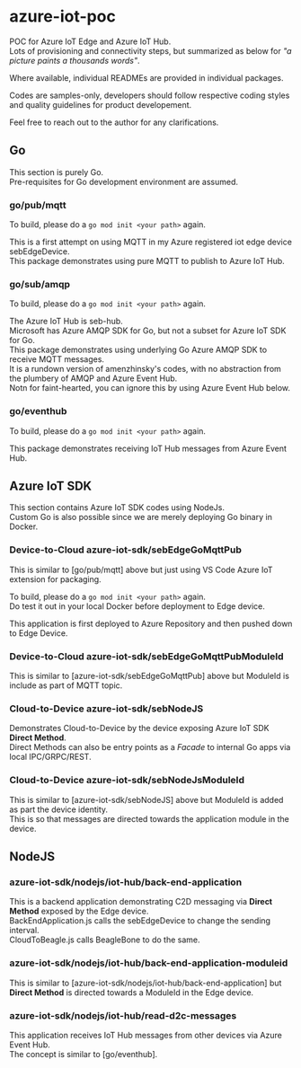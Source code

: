 # azure-iot-poc
POC for Azure IoT Edge and Azure IoT Hub.  
Lots of provisioning and connectivity steps, but summarized as below for *"a picture paints a thousands words"*.  

Where available, individual READMEs are provided in individual packages.  

Codes are samples-only, developers should follow respective coding styles and quality guidelines for product developement.  

Feel free to reach out to the author for any clarifications.  

## Go

This section is purely Go.  
Pre-requisites for Go development environment are assumed.

### go/pub/mqtt
To build, please do a `go mod init <your path>` again.  

This is a first attempt on using MQTT in my Azure registered iot edge device sebEdgeDevice.  
This package demonstrates using pure MQTT to publish to Azure IoT Hub.  

### go/sub/amqp
To build, please do a `go mod init <your path>` again.  

The Azure IoT Hub is seb-hub.  
Microsoft has Azure AMQP SDK for Go, but not a subset for Azure IoT SDK for Go.  
This package demonstrates using underlying Go Azure AMQP SDK to receive MQTT messages.  
It is a rundown version of amenzhinsky's codes, with no abstraction from the plumbery of AMQP and Azure Event Hub.  
Notn for faint-hearted, you can ignore this by using Azure Event Hub below.

### go/eventhub
To build, please do a `go mod init <your path>` again.  

This package demonstrates receiving IoT Hub messages from Azure Event Hub.  


## Azure IoT SDK

This section contains Azure IoT SDK codes using NodeJs.  
Custom Go is also possible since we are merely deploying Go binary in Docker.  

### Device-to-Cloud azure-iot-sdk/sebEdgeGoMqttPub
This is similar to [go/pub/mqtt] above but just using VS Code Azure IoT extension for packaging.  

To build, please do a `go mod init <your path>` again.  
Do test it out in your local Docker before deployment to Edge device.  

This application is first deployed to Azure Repository and then pushed down to Edge Device.  

### Device-to-Cloud azure-iot-sdk/sebEdgeGoMqttPubModuleId
This is similar to [azure-iot-sdk/sebEdgeGoMqttPub] above but ModuleId is include as part of MQTT topic.  

### Cloud-to-Device azure-iot-sdk/sebNodeJS

Demonstrates Cloud-to-Device by the device exposing Azure IoT SDK **Direct Method**.  
Direct Methods can also be entry points as a *Facade* to internal Go apps via local IPC/GRPC/REST.  

### Cloud-to-Device azure-iot-sdk/sebNodeJsModuleId
This is similar to [azure-iot-sdk/sebNodeJS] above but ModuleId is added as part the device identity.  
This is so that messages are directed towards the application module in the device.

## NodeJS

### azure-iot-sdk/nodejs/iot-hub/back-end-application

This is a backend application demonstrating C2D messaging via **Direct Method** exposed by the Edge device.  
BackEndApplication.js calls the sebEdgeDevice to change the sending interval.  
CloudToBeagle.js calls BeagleBone to do the same.  

### azure-iot-sdk/nodejs/iot-hub/back-end-application-moduleid

This is similar to [azure-iot-sdk/nodejs/iot-hub/back-end-application] but **Direct Method** is directed towards a ModuleId in the Edge device.

### azure-iot-sdk/nodejs/iot-hub/read-d2c-messages

This application receives IoT Hub messages from other devices via Azure Event Hub.  
The concept is similar to [go/eventhub].  
